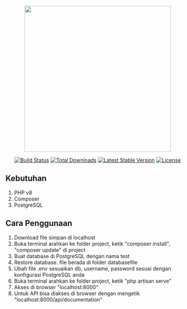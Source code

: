 <p align="center"><a href="https://laravel.com" target="_blank"><img src="https://raw.githubusercontent.com/laravel/art/master/logo-lockup/5%20SVG/2%20CMYK/1%20Full%20Color/laravel-logolockup-cmyk-red.svg" width="400"></a></p>

<p align="center">
<a href="https://travis-ci.org/laravel/framework"><img src="https://travis-ci.org/laravel/framework.svg" alt="Build Status"></a>
<a href="https://packagist.org/packages/laravel/framework"><img src="https://img.shields.io/packagist/dt/laravel/framework" alt="Total Downloads"></a>
<a href="https://packagist.org/packages/laravel/framework"><img src="https://img.shields.io/packagist/v/laravel/framework" alt="Latest Stable Version"></a>
<a href="https://packagist.org/packages/laravel/framework"><img src="https://img.shields.io/packagist/l/laravel/framework" alt="License"></a>
</p>


## Kebutuhan

1. PHP v8
2. Composer
3. PostgreSQL

## Cara Penggunaan

1. Download file simpan di localhost
2. Buka terminal arahkan ke folder project, ketik "composer install", "composer update" di project
3. Buat database di PostgreSQL dengan nama test
4. Restore database. file berada di folder databasefile
5. Ubah file .env sesuaikan db, username, password sesuai dengan konfigurasi PostgreSQL anda
6. Buka terminal arahkan ke folder project, ketik "php artisan serve"
7. Akses di browser "localhost:8000"
8. Untuk API bisa diakses di browser dengan mengetik "localhost:8000/api/documentation"